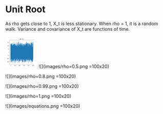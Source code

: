 # Unit Root

As rho gets close to 1, X_t is less stationary.
When rho = 1, it is a random walk. Variance and covariance of X_t are functions of time.

<img src="images/rho=0.5.png" width="100" height="100">
![](images/rho=0.5.png =100x20)

![](images/rho=0.8.png =100x20)

![](images/rho=0.99.png =100x20)

![](images/rho=1.png =100x20)

![](images/equations.png =100x20)
